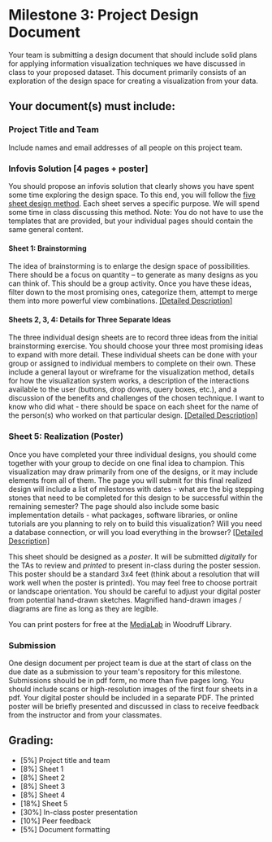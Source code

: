 # Milestone 3: Project Design Document

Your team is submitting a design document that should include solid plans for applying information visualization techniques we have discussed in class to your proposed dataset. This document primarily consists of an exploration of the design space for creating a visualization from your data.

## Your document(s) must include:

### Project Title and Team
Include names and email addresses of all people on this project team.

### Infovis Solution [4 pages + poster]
You should propose an infovis solution that clearly shows you have spent some time exploring the design space. To this end, you will follow the [five sheet design method](http://fds.design/). Each sheet serves a specific purpose. We will spend some time in class discussing this method. Note: You do not have to use the templates that are provided, but your individual pages should contain the same general content.

#### Sheet 1: Brainstorming
The idea of brainstorming is to enlarge the design space of possibilities. There should be a focus on quantity – to generate as many designs as you can think of. This should be a group activity. Once you have these ideas, filter down to the most promising ones, categorize them, attempt to merge them into more powerful view combinations. [\[Detailed Description\]]( http://fds.design/index.php/2015/06/25/sheet-1-brain-storm/)

#### Sheets 2, 3, 4: Details for Three Separate Ideas
The three individual design sheets are to record three ideas from the initial brainstorming exercise. You should choose your three most promising ideas to expand with more detail. These individual sheets can be done with your group or assigned to individual members to complete on their own. These include a general layout or wireframe for the visualization method, details for how the visualization system works, a description of the interactions available to the user (buttons, drop downs, query boxes, etc.), and a discussion of the benefits and challenges of the chosen technique. I want to know who did what - there should be space on each sheet for the name of the person(s) who worked on that particular design. [\[Detailed Description\]](http://fds.design/index.php/2015/06/25/sheet-2-3-4-initial-designs/)

### Sheet 5: Realization (Poster)
Once you have completed your three individual designs, you should come together with your group to decide on one final idea to champion. This visualization may draw primarily from one of the designs, or it may include elements from all of them. The page you will submit for this final realized design will include a list of milestones with dates - what are the big stepping stones that need to be completed for this design to be successful within the remaining semester? The page should also include some basic implementation details - what packages, software libraries, or online tutorials are you planning to rely on to build this visualization? Will you need a database connection, or will you load everything in the browser? [\[Detailed Description\]](http://fds.design/index.php/2015/06/25/sheet-5-realization-design/)

This sheet should be designed as a *poster*. It will be submitted *digitally* for the TAs to review and *printed* to present in-class during the poster session. This poster should be a standard 3x4 feet (think about a resolution that will work well when the poster is printed). You may feel free to choose portrait or landscape orientation. You should be careful to adjust your digital poster from potential hand-drawn sketches. <!--That is, be sure that any hand-drawn text from any scanned sheets should be covered and replaced with legible typed text. -->Magnified hand-drawn images / diagrams are fine as long as they are legible.

You can print posters for free at the [MediaLab](https://ats.emory.edu/sdl/media-lab/index.html) in Woodruff Library.

### Submission
One design document per project team is due at the start of class on the due date as a submission to your team's repository for this milestone. Submissions should be in pdf form, no more than five pages long. You should include scans or high-resolution images of the first four sheets in a pdf. Your digital poster should be included in a separate PDF. The printed poster will be briefly presented and discussed in class to receive feedback from the instructor and from your classmates.

## Grading: 
- [5%] Project title and team 
- [8%] Sheet 1
- [8%] Sheet 2
- [8%] Sheet 3
- [8%] Sheet 4
- [18%] Sheet 5
- [30%] In-class poster presentation
- [10%] Peer feedback 
- [5%] Document formatting